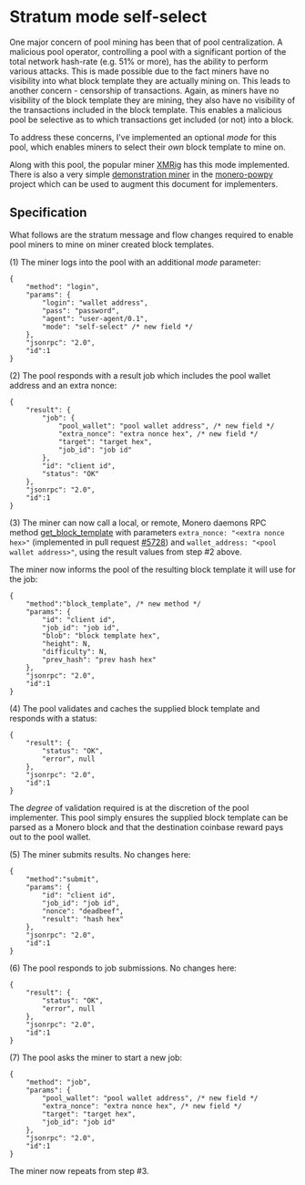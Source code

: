 # Stratum mode self-select

One major concern of pool mining has been that of pool centralization. A
malicious pool operator, controlling a pool with a significant portion of the
total network hash-rate (e.g. 51% or more), has the ability to perform various
attacks. This is made possible due to the fact miners have no visibility into
what block template they are actually mining on. This leads to another concern -
censorship of transactions. Again, as miners have no visibility of the block
template they are mining, they also have no visibility of the transactions
included in the block template. This enables a malicious pool be selective as to
which transactions get included (or not) into a block.

To address these concerns, I've implemented an optional *mode* for this pool,
which enables miners to select their *own* block template to mine on.

Along with this pool, the popular miner [XMRig](https://github.com/xmrig/xmrig)
has this mode implemented. There is also a very simple [demonstration
miner](https://github.com/jtgrassie/monero-powpy/blob/master/stratum-ss-miner.py)
in the [monero-powpy](https://github.com/jtgrassie/monero-powpy) project which
can be used to augment this document for implementers.


## Specification

What follows are the stratum message and flow changes required to enable pool
miners to mine on miner created block templates.

(1) The miner logs into the pool with an additional *mode* parameter:

    {
        "method": "login",
        "params": {
            "login": "wallet address",
            "pass": "password",
            "agent": "user-agent/0.1",
            "mode": "self-select" /* new field */
        },
        "jsonrpc": "2.0",
        "id":1
    }

(2) The pool responds with a result job which includes the pool wallet address
and an extra nonce:

    {
        "result": {
            "job": {
                "pool_wallet": "pool wallet address", /* new field */
                "extra_nonce": "extra nonce hex", /* new field */
                "target": "target hex",
                "job_id": "job id"
            },
            "id": "client id",
            "status": "OK"
        },
        "jsonrpc": "2.0",
        "id":1
    }

(3) The miner can now call a local, or remote, Monero daemons RPC method
[get_block_template](https://getmonero.org/resources/developer-guides/daemon-rpc.html#get_block_template)
with parameters `extra_nonce: "<extra nonce hex>"` (implemented in pull request
[#5728](https://github.com/monero-project/monero/pull/5728)) and
`wallet_address: "<pool wallet address>"`, using the result values from step #2
above.

The miner now informs the pool of the resulting block template it will use for
the job:

    {
        "method":"block_template", /* new method */
        "params": {
            "id": "client id",
            "job_id": "job id",
            "blob": "block template hex",
            "height": N,
            "difficulty": N,
            "prev_hash": "prev hash hex"
        },
        "jsonrpc": "2.0",
        "id":1
    }

(4) The pool validates and caches the supplied block template and responds with
a status:

    {
        "result": {
            "status": "OK",
            "error", null
        },
        "jsonrpc": "2.0",
        "id":1
    }

The *degree* of validation required is at the discretion of the pool
implementer.  This pool simply ensures the supplied block template can be parsed
as a Monero block and that the destination coinbase reward pays out to the pool
wallet.

(5) The miner submits results. No changes here:

    {
        "method":"submit",
        "params": {
            "id": "client id",
            "job_id": "job id",
            "nonce": "deadbeef",
            "result": "hash hex"
        },
        "jsonrpc": "2.0",
        "id":1
    }

(6) The pool responds to job submissions. No changes here:

    {
        "result": {
            "status": "OK",
            "error", null
        },
        "jsonrpc": "2.0",
        "id":1
    }

(7) The pool asks the miner to start a new job:

    {
        "method": "job",
        "params": {
            "pool_wallet": "pool wallet address", /* new field */
            "extra_nonce": "extra nonce hex", /* new field */
            "target": "target hex",
            "job_id": "job id"
        },
        "jsonrpc": "2.0",
        "id":1
    }

The miner now repeats from step #3.

[//]: # ( vim: set tw=80: )
